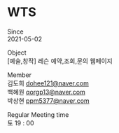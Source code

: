 # WTS

Since   
2021-05-02   

Object   
[예술,창작] 레슨 예약,조회,문의 웹페이지
   
Member   
김도희 dohee121@naver.com   
백혜원 qorgp13@naver.com   
박상현 ppm5377@naver.com   
   
Regular Meeting time   
토 19 : 00

